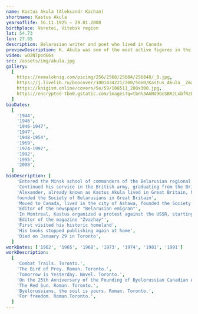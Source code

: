 ```yaml
---
name: Kastus Akula (Aleksandr Kachan)
shortname: Kastus Akula
yearsoflife: 16.11.1925 — 29.01.2008
birthplace: Veretei, Vitebsk region
lat: 54.73
lon: 27.95
description: Belarusian writer and poet who lived in Canada
previewDescription: K. Akula was one of the most active figures in the Belarusian diaspora. He began to engage in public work in Germany, worked in the Belarusian newspaper "Fatherland" (Munich). There he began to write and print in various Belarusian emigrant publications. In Canada, he devoted a lot of time to organizing Belarusian communities, setting up a church in Toronto, working at Sunday schools, editing the magazine “Call me,” working with US Belarusians. K. Shark was one of the organizers of the “Zgurtavannya Belarusa Canada” and its first chairman. He organized the release of the monthly newspaper "Belaruskі emіgrant".
video: wO2NTpod66s
src: /assets/img/akula.jpg
gallery:
  [
    https://nemaloknig.com/picimg/256/2568/25684/256848/_0.jpg,
    https://j.livelib.ru/boocover/1001434221/200/5de0/Kastus_Akula__Zmagarnyya_darogi.jpg,
    https://knigism.online/covers/5e/59/108511_200x300.jpg,
    https://encrypted-tbn0.gstatic.com/images?q=tbn%3AANd9GcSBRzLxbfRzD8YztkxamAAO8_mptQel_sdmZO04FCmwsojW6xAE,
  ]
bioDates:
  [
    '1944',
    '1946',
    '1946-1947',
    '1947',
    '1948-1954',
    '1969',
    '1974-1997',
    '1992',
    '1995',
    '2008',
  ]
bioDescription: [
    'Entered the Minsk school of commanders of the Belarusian regional defense, with which he retreated to the West. He came to France with German troops, but from there fled to the side of the French partisans. He continued his service in the 2nd Polish Corps of Vladislav Anders as a citizen of Poland, fought in Italy as part of it',
    'Continued his service in the British army, graduating from the British officer school and returning with the rank of corporal to Italy',
    'Alexander, already known as Kastus Akula lived in Great Britain, having
    founded the Society of Belarusians in Great Britain',
    'Moved to Canada, lived in the city of Ashawa, founded the Society of Belarusians in Canada there and became its first chairman',
    'Editor of the newspaper "Belarusian emigran"',
    'In Montreal, Kastus organized a protest against the USSR, starting to shout anti-Soviet slogans and scatter brochures',
    'Editor of the magazine "Zvazhay"',
    'First visited his historic homeland',
    'His books stopped publishing again at home',
    'Died on January 29 in Toronto',
  ]
workDates: ['1962', '1965', '1968', '1973', '1974', '1981', '1991']
workDescription:
  [
    'Combat Trails. Toronto.',
    'The Bird of Prey. Roman. Toronto.',
    'Tomorrow is Yesterday. Novel. Toronto.',
    'On the 25th Anniversary of the Founding of Byelorussian Canadian Allience. Toronto.',
    'The Red Sun. Roman. Toronto.',
    'Byelorussians, the soil is yours. Roman. Toronto.',
    'For freedom. Roman.Toronto.',
  ]
---
```

